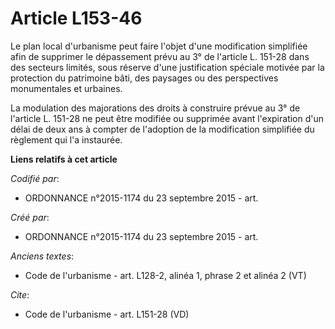 # Article L153-46

Le plan local d'urbanisme peut faire l'objet d'une modification simplifiée afin de supprimer le dépassement prévu au 3° de
l'article L. 151-28 dans des secteurs limités, sous réserve d'une justification spéciale motivée par la protection du
patrimoine bâti, des paysages ou des perspectives monumentales et urbaines. 

La modulation des majorations des droits à construire prévue au 3° de l'article L. 151-28 ne peut être modifiée ou supprimée
avant l'expiration d'un délai de deux ans à compter de l'adoption de la modification simplifiée du règlement qui l'a
instaurée.

**Liens relatifs à cet article**

_Codifié par_:

  - ORDONNANCE n°2015-1174 du 23 septembre 2015 - art.

_Créé par_:

  - ORDONNANCE n°2015-1174 du 23 septembre 2015 - art.

_Anciens textes_:

  - Code de l'urbanisme - art. L128-2, alinéa 1, phrase 2 et alinéa 2  (VT)

_Cite_:

  - Code de l'urbanisme - art. L151-28 (VD)
